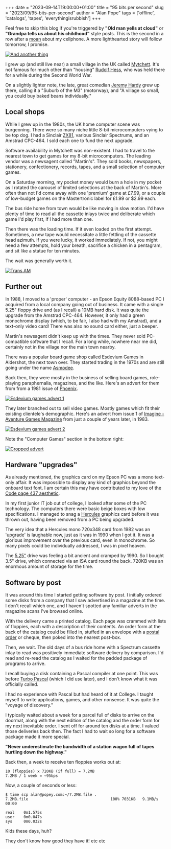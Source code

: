 +++
date = "2023-09-14T19:00:00+01:00"
title = "95 bits per second"
slug = "2023/09/95-bits-per-second"
author = "Alan Pope"
tags = ['offline', 'catalogs', 'tapes', 'everythingisrubbish']
+++

Feel free to skip this blog if you're triggered by __"Old man yells at cloud"__ or __"Grandpa tells us about his childhood"__ style posts. This is the second in a row after a [moan](blog/2023/09/small-phone-is-best-phone/) about my cellphone. A more lighthearted story will follow tomorrow, I promise.

[![And another thing](/images/2023-09-14/297.jpeg)](/images/2023-09-14/297.jpeg)

I grew up (and still live near) a small village in the UK called [Mytchett](https://en.wikipedia.org/wiki/Mytchett). It's not famous for much other than "housing" [Rudolf Hess](https://en.wikipedia.org/wiki/Rudolf_Hess), who was held there for a while during the Second World War. 

On a slightly lighter note, the late, great comedian [Jeremy Hardy](https://en.wikipedia.org/wiki/Jeremy_Hardy) grew up there, calling it a "Suburb of the M3" (motorway), and "A village so small, you could buy baked beans individually."

## Local shops

While I grew up in the 1980s, the UK home computer scene was burgeoning. There were so many niche little 8-bit microcomputers vying to be top dog. I had a Sinclair [ZX81](/blog/2021/03/fourty-years-on/), various Sinclair Spectrums, and an Amstrad CPC-464. I sold each one to fund the next upgrade.

Software availability in Mytchett was non-existent. I had to travel to the nearest town to get games for my 8-bit microcomputers. The leading vendor was a newsagent called "Martin's". They sold books, newspapers, stationery, confectionery, records, tapes, and a small selection of computer games. 

On a Saturday morning, my pocket money would burn a hole in my pocket as I rotated the carousel of limited selections at the back of Martin's. More often than not I'd come away with one 'premium' game at £7.99, or a couple of low-budget games on the Mastertronic label for £1.99 or $2.99 each.

The bus ride home from town would be like moving in slow motion. I'd have plenty of time to read all the cassette inlays twice and deliberate which game I'd play first, if I had more than one. 

Then there was the loading time. If it even loaded on the first attempt. Sometimes, a new tape would necessitate a little fettling of the cassette head azimuth. If you were lucky, it worked immediately. If not, you might need a few attempts, hold your breath, sacrifice a chicken in a pentagram, and sit like a statue for ten minutes.

The wait was generally worth it.

[![Trans AM](/images/2023-09-14/transam.png)](/images/2023-09-14/transam.png)

## Further out

In 1988, I moved to a 'proper' computer - an Epson Equity 8088-based PC I acquired from a local company going out of business. It came with a single 5.25" floppy drive and (as I recall) a 10MB hard disk. It was quite the upgrade from the Amstrad CPC-464. However, it only had a green monochrome display (which, to be fair, I also had with my Amstrad), and a text-only video card! There was also no sound card either, just a beeper.

Martin's newsagent didn't keep up with the times. They never sold PC-compatible software that I recall. For a long while, nowhere near me did, certainly not in the village nor the main town nearby.  

There was a popular board game shop called Esdevium Games in Aldershot, the next town over. They started trading in the 1970s and are still going under the name [Asmodee](https://www.asmodee.co.uk/). 

Back then, they were mostly in the business of selling board games, role-playing paraphernalia, magazines, and the like. Here's an advert for them from from a 1981 issue of [Phoenix](https://www.spigames.net/Phoenix_magazine_links.htm).

[![Esdevium games advert 1](/images/2023-09-14/esdevium1.jpg)](/images/2023-09-15/esdevium1.jpg)


They later branched out to sell video games. Mostly games which fit their existing clientele's demographic. Here's an advert from issue 1 of [Imagine - Aventure Games Magazine](https://archive.org/details/Imagine14/Imagine%2001/page/n17/mode/2up) from just a couple of years later, in 1983.

[![Esdevium games advert 2](/images/2023-09-14/esdevium2.jpg)](/images/2023-09-14/esdevium2.jpg)

Note the "Computer Games" section in the bottom right:

[![Cropped advert](/images/2023-09-14/crop.jpg)](/images/2023-09-14/crop.jpg)

## Hardware "upgrades"

As already mentioned, the graphics card on my Epson PC was a mono text-only affair. It was impossible to display any kind of graphics beyond the onboard text font. I am certain this may have contributed to my love of the [Code page 437 aesthetic](/blog/2023/09/codepage-437-aesthetic/).

In my first junior IT job out of college, I looked after some of the PC technology. The computers there were basic beige boxes with low specifications. I managed to snag a [Hercules](https://en.wikipedia.org/wiki/Hercules_Graphics_Card) graphics card before it was thrown out, having been removed from a PC being upgraded.

The very idea that a Hercules mono 720x348 card from 1982 was an 'upgrade' is laughable now, just as it was in 1990 when I got it. It was a glorious improvement over the previous card, even in monochrome. So many pixels could be individually addressed, I was in pixel heaven.

The [5.25"](https://en.wikipedia.org/wiki/Drive_bay#5.25-inch) drive was feeling a bit ancient and cramped by 1990. So I bought 3.5" drive, which connected via an ISA card round the back. 720KB was an enormous amount of storage for the time.

## Software by post

It was around this time I started getting software by post. I initially ordered some disks from a company that I saw advertised in a magazine at the time. I don't recall which one, and I haven't spotted any familiar adverts in the magazine scans I've browsed online.

With the delivery came a printed catalog. Each page was crammed with lists of floppies, each with a description of their contents. An order form at the back of the catalog could be filled in, stuffed in an envelope with a [postal order](https://en.wikipedia.org/wiki/Postal_order) or cheque, then poked into the nearest post-box. 

Then, we wait. The old days of a bus ride home with a Spectrum cassette inlay to read was positively immediate software delivery by comparison. I'd read and re-read the catalog as I waited for the padded package of programs to arrive.

I recall buying a disk containing a Pascal compiler at one point. This was before [Turbo Pascal](https://en.wikipedia.org/wiki/Turbo_Pascal) (which I did use later), and I don't know what it was officially called.

I had no experience with Pascal but had heard of it at College. I taught myself to write applications, games, and other nonsense. It was quite the "voyage of discovery."

I typically waited about a week for a parcel full of disks to arrive on the doormat, along with the next edition of the catalog and the order form for my next inevitable order. I sent off for around ten disks at a time. I valued those deliveries back then. The fact I had to wait so long for a software package made it more special.

__"Never underestimate the bandwidth of a station wagon full of tapes hurtling down the highway."__

Back then, a week to receive ten floppies works out at:

```text
10 (floppies) x 720KB (if full) = 7.2MB
7.2MB / 1 week = ~95bps
```
Now, a couple of seconds or less:
```text
$ time scp alan@popey.com:~/7.2MB.file .
7.2MB.file                                    100% 7031KB   9.1MB/s   00:00    

real	0m1.575s
user	0m0.047s
sys		0m0.032s

```

Kids these days, huh? 

They don't know how good they have it! etc etc
